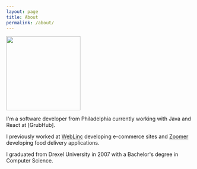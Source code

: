 ```yaml
---
layout: page
title: About
permalink: /about/
---
```


<img src="../assets/me.jpg" width="200" />

I'm a software developer from Philadelphia currently working with Java and React at [GrubHub].

I previously worked at [WebLinc](http://www.weblinc.com) developing e-commerce sites and [Zoomer](http://www.zoomerdelivery.com) developing food delivery applications.

I graduated from Drexel University in 2007 with a Bachelor's degree in Computer Science.

